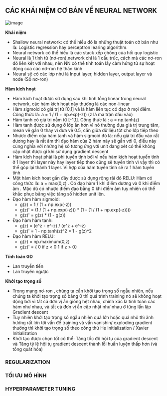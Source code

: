 ## CÁC KHÁI NIỆM CƠ BẢN VỀ NEURAL NETWORK

   ![image](https://user-images.githubusercontent.com/72034584/146119536-5084a1e4-56b0-4863-9650-877b8cf00fb3.png)
   
**Khái niệm**
- Shallow neural network: có thể hiểu đó là những thuật toán cở bản như là: Logistic regression hay perceptron learing algorithm. 
- Neural network có thể hiểu là các stack xếp chồng của hồi quy logistic
- Neural là 1 tính từ (nơ-ron),network chỉ là 1 cấu trúc, cách mà các nơ-ron đó liên kết với nhau, nên NN có thể tính toán lấy cảm hứng từ sự hoạt động của các nơ-ron hệ thần kinh
- Neural sẽ có các lớp như là Input layer, hidden layer, output layer và node (Số nơ-ron)

**Hàm kích hoạt**

- Hàm kích hoạt được sử dụng sau khi tính tổng linear trong neural network, các hàm kích hoạt này thường là các non-linear
- Hàm sigmoid có giá trị từ [0,1] và là hàm liên tục có đạo ở mọi điểm. Công thức là: a = 1 / (1 + np.exp(-z)) (z là ma trận đầu vào)
- Hàm tanh có giá trị nằm từ [-1,1]. Công thức là : a = np.tanh(z) 
- Hàm tanh được sử dụng ở lớp ẩn hơn vì nó thường đưa giá trị trung tâm, mean về gần 0 thay vì đưa về 0.5, căn giữa dữ liệu tốt cho lớp tiếp theo 
- Nhược điểm của hàm tanh và hàm sigmoid đó là: nếu giá trị đầu vào rất dương hay là rất âm thì đạo hàm của 2 hàm này sẽ gần với 0, điều này cùng nghĩa với những hệ số tương ứng với unit đang xét có thể không cập nhật được gì khi sử dụng gradient descent 
- Hàm kích hoạt phải là phi tuyến tính bởi vì nếu hàm kích hoạt tuyến tính ở 1 layer thì layer này hay layer tiếp theo cũng sẽ tuyến tính vì vậy thì có thể góp lại thành 1 layer. Vì hợp của hàm tuyến tính sẽ ra 1 hàm tuyến tính 
- Một hàm kích hoạt gần đây được sử dụng rộng rãi đó RELU: Hàm có công thức là: a = max(0,z) . Có đạo hàm 1 khi điểm dương và 0 khi điểm âm . Mặc dù có nhược điểm đạo bằng 0 khi điểm âm tuy nhiên có thể khắc phục bằng việc tăng số hidden unit lên.
- Đạo hàm hàm sigmoid: 
  - g(z) = 1 / (1 + np.exp(-z))
  - g(z)' = (1 / (1 + np.exp(-z))) * (1 - (1 / (1 + np.exp(-z))))
  - g(z)' = g(z) * (1 - g(z))
- Đạo hàm hàm tanh: 
  - g(z) = (e^z - e^-z) / (e^z + e^-z)
  - g(z)' =  1 - np.tanh(z)^2 = 1 - g(z)^2
- Đạo hàm hàm RELU: 
  -   g(z) = np.maximum(0,z)
  -   g(z)' = { 0 if z < 0 
               1 if z > 0}
               
**Tính toán GD**

- Lan truyền tiến
- Lan truyền ngược

**Khởi tạo trọng số**

- Trong mạng nơ-ron , chúng ta cần khởi tạo trọng số ngẫu nhiên, nếu chúng ta khởi tạo trọng số bằng 0 thì quá trình training nó sẽ không hoạt động bởi vì tất cả đơn vị ẩn giống hệt nhau, chính xác là tính toán các hàm như nhau, và tất cả đơn vị ẩn cập nhật như nhau ở từng lần lặp Gradient descent
- Tuy nhiên khởi tạo trọng số ngẫu nhiên quá lớn hoặc quá nhỏ thì ảnh hướng rất lớn tới vấn đế training và vấn vanishin/ exploding gradient thường thì khởi tạo trọng số theo công thứ He Initialization / Xavier Initialization 
- Khởi tạo được chọn tốt có thể: Tăng tốc độ hội tụ của gradient descent và Tăng tỷ lệ hội tụ gradient descent thành lỗi huấn luyện thấp hơn (và tổng quát hóa)
### REGULARIZATION 
### TỐI ƯU MÔ HÌNH
### HYPERPARAMETER TUNING
